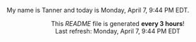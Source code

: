 My name is Tanner and today is Monday, April 7, 9:44 PM EDT.

<p align="center">This <i>README</i> file is generated <b>every 3 hours</b>!</br>Last refresh: Monday, April 7, 9:44 PM EDT<br /></p>
